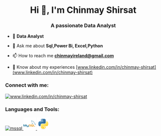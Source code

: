 <h1 align="center">Hi 👋, I'm Chinmay Shirsat</h1>
<h3 align="center">A passionate Data Analyst</h3>

<img src="https://media.giphy.com/media/K5kfQExKk731K/giphy.gif" width="300px" align="right" alt="">

- 🌱 **Data Analyst**

- 💬 Ask me about **Sql,Power Bi, Excel,Python**

- 📫 How to reach me **chinmayireland@gmail.com**

- 📄 Know about my experiences [www.linkedin.com/in/chinmay-shirsat](www.linkedin.com/in/chinmay-shirsat)

<h3 align="left">Connect with me:</h3>
<p align="left">
<a href="https://linkedin.com/in/www.linkedin.com/in/chinmay-shirsat" target="blank"><img align="center" src="https://raw.githubusercontent.com/rahuldkjain/github-profile-readme-generator/master/src/images/icons/Social/linked-in-alt.svg" alt="www.linkedin.com/in/chinmay-shirsat" height="30" width="40" /></a>
</p>

<h3 align="left">Languages and Tools:</h3>
<p align="left"> <a href="https://www.microsoft.com/en-us/sql-server" target="_blank" rel="noreferrer"> <img src="https://www.svgrepo.com/show/303229/microsoft-sql-server-logo.svg" alt="mssql" width="40" height="40"/> </a> <a href="https://www.mysql.com/" target="_blank" rel="noreferrer"> <img src="https://raw.githubusercontent.com/devicons/devicon/master/icons/mysql/mysql-original-wordmark.svg" alt="mysql" width="40" height="40"/> </a> <a href="https://www.python.org" target="_blank" rel="noreferrer"> <img src="https://raw.githubusercontent.com/devicons/devicon/master/icons/python/python-original.svg" alt="python" width="40" height="40"/> </a> </p>
